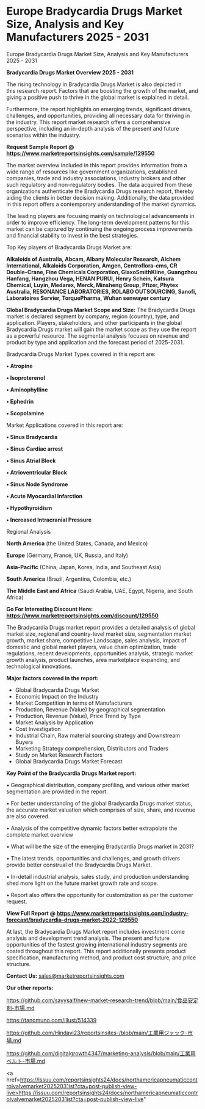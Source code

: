 # Europe Bradycardia Drugs Market Size, Analysis and Key Manufacturers 2025 - 2031
Europe Bradycardia Drugs Market Size, Analysis and Key Manufacturers 2025 - 2031

<Strong> Bradycardia Drugs Market Overview 2025 - 2031</strong>

The rising technology in Bradycardia Drugs Market is also depicted in this research report. Factors that are boosting the growth of the market, and giving a positive push to thrive in the global market is explained in detail.

Furthermore, the report highlights on emerging trends, significant drivers, challenges, and opportunities, providing all necessary data for thriving in the industry. This report market research offers a comprehensive perspective, including an in-depth analysis of the present and future scenarios within the industry.

<strong>Request Sample Report @ <a href=https://www.marketreportsinsights.com/sample/129550>https://www.marketreportsinsights.com/sample/129550</a></strong>

The market overview included in this report provides information from a wide range of resources like government organizations, established companies, trade and industry associations, industry brokers and other such regulatory and non-regulatory bodies. The data acquired from these organizations authenticate the Bradycardia Drugs research report, thereby aiding the clients in better decision making. Additionally, the data provided in this report offers a contemporary understanding of the market dynamics.

The leading players are focusing mainly on technological advancements in order to improve efficiency. The long-term development patterns for this market can be captured by continuing the ongoing process improvements and financial stability to invest in the best strategies.

Top Key players of Bradycardia Drugs Market are:

<strong>Alkaloids of Australia, Abcam, Albany Molecular Research, Alchem International, Alkaloids Corporation, Amgen, Centroflora-cms, CR Double-Crane, Fine Chemicals Corporation, GlaxoSmithKline, Guangzhou Hanfang, Hangzhou Vega, HENAN PURUI, Henry Schein, Katsura Chemical, Luyin, Medarex, Merck, Minsheng Group, Pfizer, Phytex Australia, RESONANCE LABORATORIES, ROLABO OUTSOURCING, Sanofi, Laboratoires Servier, TorquePharma, Wuhan senwayer century</strong>

<strong><b>Global Bradycardia Drugs Market Scope and Size:</b></strong>
The Bradycardia Drugs market is declared segment by company, region (country), type, and application. Players, stakeholders, and other participants in the global Bradycardia Drugs market will gain the market scope as they use the report as a powerful resource. The segmental analysis focuses on revenue and product by type and application and the forecast period of 2025-2031.

Bradycardia Drugs Market Types covered in this report are:

<strong>• Atropine

• Isoproterenol

• Aminophylline

• Ephedrin

• Scopolamine</strong>

Market Applications covered in this report are:

<strong>• Sinus Bradycardia

• Sinus Cardiac arrest

• Sinus Atrial Block

• Atrioventricular Block

• Sinus Node Syndrome

• Acute Myocardial Infarction

• Hypothyroidism

• Increased Intracranial Pressure</strong> 

Regional Analysis

<strong>North America</strong> (the United States, Canada, and Mexico)

<strong>Europe</strong> (Germany, France, UK, Russia, and Italy)

<strong>Asia-Pacific</strong> (China, Japan, Korea, India, and Southeast Asia)

<strong>South America</strong> (Brazil, Argentina, Colombia, etc.)

<strong>The Middle East and Africa</strong> (Saudi Arabia, UAE, Egypt, Nigeria, and South Africa)

<strong>Go For Interesting Discount Here: <a href=https://www.marketreportsinsights.com/discount/129550>https://www.marketreportsinsights.com/discount/129550</a></strong>

The Bradycardia Drugs market report provides a detailed analysis of global market size, regional and country-level market size, segmentation market growth, market share, competitive Landscape, sales analysis, impact of domestic and global market players, value chain optimization, trade regulations, recent developments, opportunities analysis, strategic market growth analysis, product launches, area marketplace expanding, and technological innovations.

<strong><b>Major factors covered in the report:</b></strong>
<ul>
  <li>Global Bradycardia Drugs Market </li>
  <li>Economic Impact on the Industry</li>
  <li>Market Competition in terms of Manufacturers</li>
  <li>Production, Revenue (Value) by geographical segmentation</li>
  <li>Production, Revenue (Value), Price Trend by Type</li>
  <li>Market Analysis by Application</li>
  <li>Cost Investigation</li>
  <li>Industrial Chain, Raw material sourcing strategy and Downstream Buyers</li>
  <li>Marketing Strategy comprehension, Distributors and Traders</li>
  <li>Study on Market Research Factors</li>
  <li>Global Bradycardia Drugs Market Forecast</li>
</ul>

<strong><b>Key Point of the Bradycardia Drugs Market report:</b></strong>

• Geographical distribution, company profiling, and various other market segmentation are provided in the report.

• For better understanding of the global Bradycardia Drugs market status, the accurate market valuation which comprises of size, share, and revenue are also covered.

• Analysis of the competitive dynamic factors better extrapolate the complete market overview

• What will be the size of the emerging Bradycardia Drugs market in 2031?

• The latest trends, opportunities and challenges, and growth drivers provide better construal of the Bradycardia Drugs Market.

• In-detail industrial analysis, sales study, and production understanding shed more light on the future market growth rate and scope.

• Report also offers the opportunity for customization as per the customer request.

<strong><b>View Full Report @ <a href=https://www.marketreportsinsights.com/industry-forecast/bradycardia-drugs-market-2022-129550>https://www.marketreportsinsights.com/industry-forecast/bradycardia-drugs-market-2022-129550</a></b></strong>


At last, the Bradycardia Drugs Market report includes investment come analysis and development trend analysis. The present and future opportunities of the fastest growing international industry segments are coated throughout this report. This report additionally presents product specification, manufacturing method, and product cost structure, and price structure.

<strong>Contact Us:</strong>
sales@marketreportsinsights.com

<strong>Our other reports:</strong>

<a href=https://github.com/sayysaif/new-market-research-trend/blob/main/食品安定剤-市場.md>https://github.com/sayysaif/new-market-research-trend/blob/main/食品安定剤-市場.md</a>

<a href=https://tanomuno.com/illust/514339>https://tanomuno.com/illust/514339</a>

<a href=https://github.com/Hindavi23/reportsinsites-/blob/main/工業用ジャック-市場.md>https://github.com/Hindavi23/reportsinsites-/blob/main/工業用ジャック-市場.md</a>

<a href=https://github.com/digitalgrowth4347/marketing-analysis/blob/main/工業用ベルト-市場.md>https://github.com/digitalgrowth4347/marketing-analysis/blob/main/工業用ベルト-市場.md</a>

<a href=https://issuu.com/reportsinsights24/docs/northamericapneumaticcontrolvalvemarket20252031ist?cta=post-publish-view-live>https://issuu.com/reportsinsights24/docs/northamericapneumaticcontrolvalvemarket20252031ist?cta=post-publish-view-live</a>"
